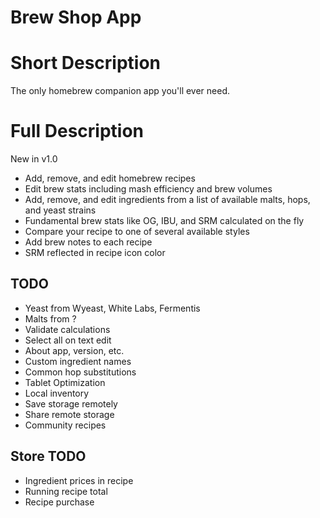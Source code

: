 Brew Shop App
=============

Short Description
=================
The only homebrew companion app you'll ever need.

Full Description
================
New in v1.0
- Add, remove, and edit homebrew recipes
- Edit brew stats including mash efficiency and brew volumes
- Add, remove, and edit ingredients from a list of available malts, hops, and yeast strains
- Fundamental brew stats like OG, IBU, and SRM calculated on the fly
- Compare your recipe to one of several available styles
- Add brew notes to each recipe
- SRM reflected in recipe icon color

TODO
----
* Yeast from Wyeast, White Labs, Fermentis
* Malts from ?
* Validate calculations
* Select all on text edit
* About app, version, etc.
* Custom ingredient names
* Common hop substitutions
* Tablet Optimization
* Local inventory
* Save storage remotely
* Share remote storage
* Community recipes

Store TODO
----------
* Ingredient prices in recipe
* Running recipe total
* Recipe purchase

